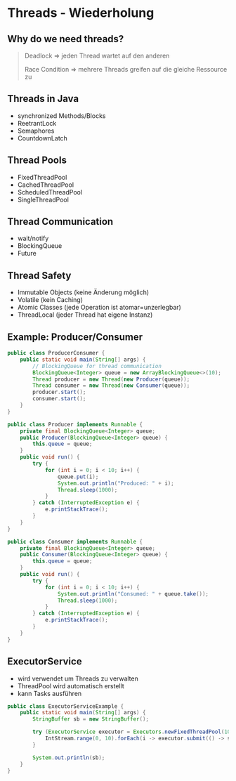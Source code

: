 # Threads - Wiederholung

## Why do we need threads?

>
> Deadlock => jeden Thread wartet auf den anderen
>
> Race Condition => mehrere Threads greifen auf die gleiche Ressource zu
>

## Threads in Java

- synchronized Methods/Blocks
- ReetrantLock
- Semaphores
- CountdownLatch

## Thread Pools

- FixedThreadPool
- CachedThreadPool
- ScheduledThreadPool
- SingleThreadPool

## Thread Communication

- wait/notify
- BlockingQueue
- Future

## Thread Safety

- Immutable Objects (keine Änderung möglich)
- Volatile (kein Caching)
- Atomic Classes (jede Operation ist atomar=unzerlegbar)
- ThreadLocal (jeder Thread hat eigene Instanz)

## Example: Producer/Consumer

```java
public class ProducerConsumer {
    public static void main(String[] args) {
        // BlockingQueue for thread communication
        BlockingQueue<Integer> queue = new ArrayBlockingQueue<>(10);
        Thread producer = new Thread(new Producer(queue));
        Thread consumer = new Thread(new Consumer(queue));
        producer.start();
        consumer.start();
    }
}
```

```java
public class Producer implements Runnable {
    private final BlockingQueue<Integer> queue;
    public Producer(BlockingQueue<Integer> queue) {
        this.queue = queue;
    }
    public void run() {
        try {
            for (int i = 0; i < 10; i++) {
                queue.put(i);
                System.out.println("Produced: " + i);
                Thread.sleep(1000);
            }
        } catch (InterruptedException e) {
            e.printStackTrace();
        }
    }
}
```

```java
public class Consumer implements Runnable {
    private final BlockingQueue<Integer> queue;
    public Consumer(BlockingQueue<Integer> queue) {
        this.queue = queue;
    }
    public void run() {
        try {
            for (int i = 0; i < 10; i++) {
                System.out.println("Consumed: " + queue.take());
                Thread.sleep(1000);
            }
        } catch (InterruptedException e) {
            e.printStackTrace();
        }
    }
}
```

## ExecutorService

- wird verwendet um Threads zu verwalten
- ThreadPool wird automatisch erstellt
- kann Tasks ausführen

```java
public class ExecutorServiceExample {
    public static void main(String[] args) {
        StringBuffer sb = new StringBuffer();

        try (ExecutorService executor = Executors.newFixedThreadPool(10)) {
            IntStream.range(0, 10).forEach(i -> executor.submit(() -> sb.append((char) ('A' + i))));
        }

        System.out.println(sb);
    }
}
```

